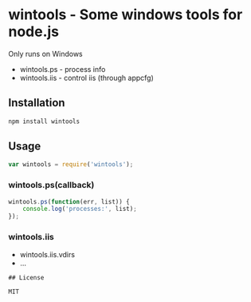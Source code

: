 # wintools - Some windows tools for node.js

Only runs on Windows

 * wintools.ps - process info
 * wintools.iis - control iis (through appcfg)

## Installation

```bash
npm install wintools
```

## Usage

```javascript
var wintools = require('wintools');
```

### wintools.ps(callback)

```javascript
wintools.ps(function(err, list)) {
    console.log('processes:', list);
});
```

### wintools.iis

 * wintools.iis.vdirs
 * ...

```
## License

MIT
